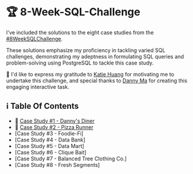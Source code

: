 # 🏆 8-Week-SQL-Challenge

I've included the solutions to the eight case studies from the [#8WeekSQLChallenge](https://8weeksqlchallenge.com). 

These solutions emphasize my proficiency in tackling varied SQL challenges, demonstrating my adeptness in formulating SQL queries and problem-solving using PostgreSQL to tackle this case study.

🔆 I'd like to express my gratitude to [Katie Huang](https://github.com/katiehuangx) for motivating me to undertake this challenge, and special thanks to [Danny Ma](https://www.linkedin.com/company/datawithdanny/) for creating this engaging interactive task. 

## ℹ️  Table Of Contents

* 🍜 [Case Study #1 - Danny's Diner](https://github.com/bachbaongan/Portfolio_Data/tree/main/SQL/8_week_SQL_Challenge/Case%20study%20%231)
* 🍕 [Case Study #2 - Pizza Runner](https://github.com/bachbaongan/Portfolio_Data/tree/main/SQL/8_week_SQL_Challenge/Case%20Study%20%232)
* [Case Study #3 - Foodie-Fi]
* [Case Study #4 - Data Bank]
* [Case Study #5 - Data Mart]
* [Case Study #6 - Clique Bait]
* [Case Study #7 - Balanced Tree Clothing Co.]
* [Case Study #8 - Fresh Segments]
